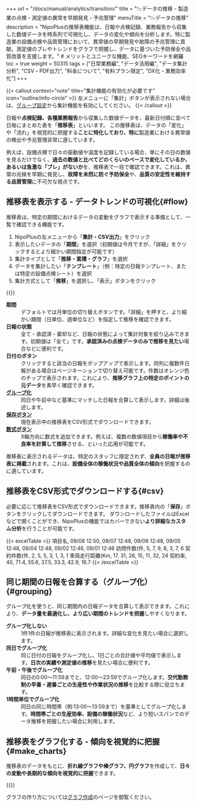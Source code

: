 +++
url = "/docs/manual/analytics/transition/"
title = "📉データの推移 - 製造業の点検・測定値の異常を早期発見・予兆管理" 
menuTitle = "📉データの推移"
description = "NipoPlusの推移表機能は、日報や点検記録、業務報告から収集した数値データを時系列で可視化し、データの変化や傾向を分析します。特に製造業の設備点検や品質管理において、異常値の早期発見や故障の予兆管理に貢献。測定値のブレやトレンドをグラフで把握し、データに基づいた予防保全や品質改善を支援します。" # メリットとユニークな機能、SEOキーワードを網羅
toc = true
weight = 50315
tags = ["日常業務編", "データ活用編", "データ集計分析", "CSV・PDF出力", "料金について", "有料プラン限定", "DX化・業務効率化"]
+++

{{< callout context="note" title="集計機能の有効化が必要です" icon="outline/info-circle" >}}
左メニューに「集計」ボタンが表示されない場合は、[グループ設定](/docs/setup/setting-group/#optionalFunction)から集計機能を有効にしてください。
{{< /callout >}}

日報や<strong>点検記録、各種業務報告</strong>から収集した数値データを、最新日付順に並べて日毎にまとめた表を「<strong>推移表</strong>」といいます。
この推移表は、データの「変化」や「流れ」を視覚的に把握する**ことに特化しており、特に**製造業における異常値の検出や予兆管理非常に適しています。

例えば、設備点検で日々の振動値や温度を記録している場合、単にその日の数値を見るだけでなく、**過去の数値と比べてどのくらいのペースで変化しているか、あるいは急激な「ブレ」がないか**を、推移表で一目で確認できます。これは、異常の兆候を早期に発見し、**故障を未然に防ぐ予防保全**や、**品質の安定性を維持する品質管理**に不可欠な視点です。

## 推移表を表示する - データトレンドの可視化{#flow}

推移表は、特定の期間におけるデータの変動をグラフで表示する準備として、一覧で確認できる機能です。

1.  NipoPlusの左メニューから「<strong>集計・CSV出力</strong>」をクリック
2.  表示したいデータの「<strong>期間</strong>」を選択（初期値は今月ですが、「詳細」をクリックするとより細かい期間指定が可能です）
3.  集計タイプとして「<strong>推移・累積・グラフ</strong>」を選択
4.  データを集計したい「<strong>テンプレート</strong>」（例：特定の日報テンプレート、または特定の設備点検シート）を選択
5.  集計方式として「<strong>推移</strong>」を選択し、「表示」ボタンをクリック

{{<iTablet filename="img/flow" msg="推移表は、生産数の日々の変動、設備点検の測定値の推移、品質管理における不良率の傾向など、データの流れや異常な値を見つけるのに適しています" alice="pc">}}

<dl class="basic">
<dt><strong>期間</strong></dt>
<dd>デフォルトでは月単位の切り替えボタンです。「詳細」を押すと、より細かい期間（日単位、週単位など）を指定して推移を確認できます。</dd>
<dt><strong>日報の状態</strong></dt>
<dd>全て・承認済・棄却など、日報の状態によって集計対象を絞り込みできます。初期値は「全て」です。<strong>承認済みの点検データのみで推移を見たい</strong>場合などに便利です。</dd>
<dt><strong>日付のボタン</strong></dt>
<dd>クリックすると該当の日報をポップアップで表示します。同列に複数件日報がある場合はページネーションで切り替え可能です。件数はオレンジ色のチップで表示されます。これにより、<strong>推移グラフ上の特定のポイントの元データ</strong>を素早く確認できます。</dd>
<dt><a href="#grouping"><strong>グループ化</strong></a></dt>
<dd>同日や午前中など基準にマッチした日報を合算して表示します。詳細は後述します。</dd>
<dt><a href="#csv"><strong>保存ボタン</strong></a></dt>
<dd>現在表示中の推移表をCSV形式でダウンロードできます。</dd>
<dt><a href="#formula"><strong>数式ボタン</strong></a></dt>
<dd>X軸方向に数式を追加できます。例えば、複数の数値項目から<strong>稼働率や不良率を計算して推移</strong>させる、といった応用が可能です。</dd>
</dl>

推移表に表示されるデータは、特定のスタッフに限定されず、**全員の日報が推移表に掲載**されます。これは、<strong>設備全体の稼働状況や品質全体の傾向</strong>を把握するのに適しています。

## 推移表をCSV形式でダウンロードする{#csv}

必要に応じて推移表をCSV形式でダウンロードできます。推移表内の「<strong>保存</strong>」ボタンをクリックしてダウンロードできます。
ダウンロードしたファイルはExcelなどで開くことができ、NipoPlusの機能ではカバーできない**より詳細なカスタム分析**を行うことが可能です。

{{< excelTable >}}
項目名, 09/08 12:50, 09/07 12:48, 09/06 12:48, 09/05 12:48, 09/04 12:48, 09/02 12:46, 09/01 12:46
訪問件数(件, 5, 7, 9, 8, 3, 7, 6
契約件数(件, 2, 5, 5, 3, 1, 3, 1
車両走行距離(Km, 17, 31, 26, 15, 11, 32, 24
契約率, 40, 71.4, 55.6, 37.5, 33.3, 42.9, 16.7
{{< /excelTable >}}

## 同じ期間の日報を合算する（グループ化）{#grouping}

グループ化を使うと、同じ期間内の日報データを合算して表示できます。これにより、**データ量を最適化し、より広い期間のトレンドを把握**しやすくなります。

<dl class="basic">
<dt><strong>グループ化しない</strong></dt>
<dd>1件1件の日報が推移表に表示されます。詳細な変化を見たい場合に選択します。</dd>
<dt><strong>同日でグループ化</strong></dt>
<dd>同じ日付の日報をグループ化し、1日ごとの合計値や平均値で表示します。<strong>日次の実績や測定値の推移</strong>を見たい場合に便利です。</dd>
<dt><strong>午前・午後でグループ化</strong></dt>
<dd>同日の0:00〜11:59までと、12:00〜23:59でグループ化します。<strong>交代勤務制の早番・遅番ごとの生産性や作業状況の推移</strong>を比較する際に役立ちます。</dd>
<dt><strong>1時間単位でグループ化</strong></dt>
<dd>同日の同じ時間帯（例:13:00〜13:59まで）を基準としてグループ化します。<strong>時間帯ごとの生産効率、設備の稼働状況</strong>など、より短いスパンでのデータ推移を把握したい場合に利用します。</dd>
</dl>

## 推移表をグラフ化する - 傾向を視覚的に把握{#make_charts}

推移表のデータをもとに、<strong>折れ線グラフや棒グラフ、円グラフ</strong>を作成して、<strong>日々の変動や長期的な傾向を視覚的に把握</strong>できます。

{{<iTablet filename="img/linecharts" msg="グラフ化すれば、製品の不良率が上昇傾向にある、設備の振動値が安定している、といったデータの傾向がすぐに分かります。異常の早期発見に役立ちます" alice="ok">}}

グラフの作り方については[グラフ作成](/docs/manual/analytics/chart/)のページを御覧ください。
